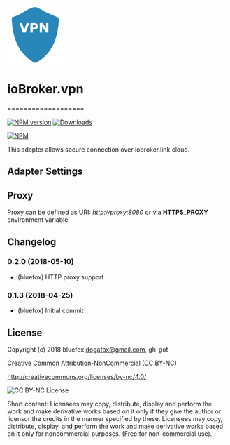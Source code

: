 ![Logo](admin/vpn.png)
# ioBroker.vpn
===================

[![NPM version](http://img.shields.io/npm/v/iobroker.vpn.svg)](https://www.npmjs.com/package/iobroker.vpn)
[![Downloads](https://img.shields.io/npm/dm/iobroker.vpn.svg)](https://www.npmjs.com/package/iobroker.vpn)

[![NPM](https://nodei.co/npm/iobroker.vpn.png?downloads=true)](https://nodei.co/npm/iobroker.vpn/)

This adapter allows secure connection over iobroker.link cloud.

## Adapter Settings

## Proxy
Proxy can be defined as URI: *http://proxy:8080* or via **HTTPS_PROXY** environment variable.

## Changelog
### 0.2.0 (2018-05-10)
* (bluefox) HTTP proxy support

### 0.1.3 (2018-04-25)
* (bluefox) Initial commit

## License
 Copyright (c) 2018 bluefox <dogafox@gmail.com>, gh-got

 Creative Common Attribution-NonCommercial (CC BY-NC)

 http://creativecommons.org/licenses/by-nc/4.0/

![CC BY-NC License](https://github.com/GermanBluefox/DashUI/raw/master/images/cc-nc-by.png)

Short content:
Licensees may copy, distribute, display and perform the work and make derivative works based on it only if they give the author or licensor the credits in the manner specified by these.
Licensees may copy, distribute, display, and perform the work and make derivative works based on it only for noncommercial purposes.
(Free for non-commercial use).